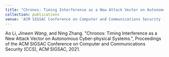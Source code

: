 ```yaml
---
title: "Chronos: Timing Interference as a New Attack Vector on Autonomous Cyber-physical Systems"
collection: publications
venue: 'ACM SIGSAC Conference on Computer and Communications Security (CCS)'
---
```

Ao Li, *Jinwen Wang*, and Ning Zhang. "Chronos: Timing Interference as a New Attack Vector on Autonomous Cyber-physical Systems.", Proceedings of the ACM SIGSAC Conference on Computer and Communications Security (CCS), ACM SIGSAC, 2021.